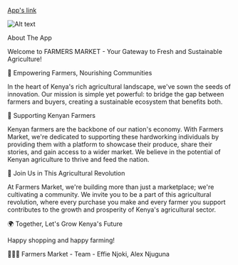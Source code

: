 [App's link](https://effiecancode.github.io/FM-landing_page/)


![Alt text](https://imgur.com/iigKY2C.jpeg)

About The App

Welcome to FARMERS MARKET - Your Gateway to Fresh and Sustainable Agriculture!

🌾 Empowering Farmers, Nourishing Communities

In the heart of Kenya's rich agricultural landscape, we've sown the seeds of innovation. Our mission is simple yet powerful: to bridge the gap between farmers and buyers, creating a sustainable ecosystem that benefits both.

🚜 Supporting Kenyan Farmers

Kenyan farmers are the backbone of our nation's economy. With Farmers Market, we're dedicated to supporting these hardworking individuals by providing them with a platform to showcase their produce, share their stories, and gain access to a wider market. We believe in the potential of Kenyan agriculture to thrive and feed the nation.

🤝 Join Us in This Agricultural Revolution

At Farmers Market, we're building more than just a marketplace; we're cultivating a community. We invite you to be a part of this agricultural revolution, where every purchase you make and every farmer you support contributes to the growth and prosperity of Kenya's agricultural sector.

🌍 Together, Let's Grow Kenya's Future

Happy shopping and happy farming!

🌱🌾🍅 Farmers Market - Team -
Effie Njoki,
Alex Njuguna
